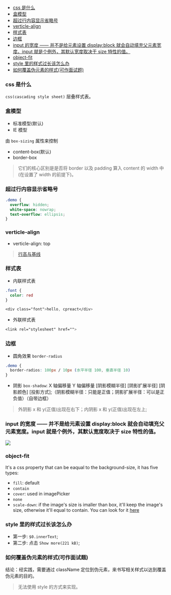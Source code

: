 <!--
abbrlink: v9b53vi6
-->

- [css 是什么](#css-是什么)
- [盒模型](#盒模型)
- [超过行内容显示省略号](#超过行内容显示省略号)
- [verticle-align](#verticle-align)
- [样式表](#样式表)
- [边框](#边框)
- [input 的宽度 —— 并不是给元素设置 display:block 就会自动填充父元素宽度。input 就是个例外，其默认宽度取决于 size 特性的值。](#input-的宽度--并不是给元素设置-displayblock-就会自动填充父元素宽度input-就是个例外其默认宽度取决于-size-特性的值)
- [object-fit](#object-fit)
- [style 里的样式过长该怎么办](#style-里的样式过长该怎么办)
- [如何覆盖伪元素的样式(可作面试题)](#如何覆盖伪元素的样式可作面试题)

### css 是什么

`css(cascading style sheet)` 层叠样式表。

### 盒模型

* 标准模型(默认)
* IE 模型

由 `box-sizing` 属性来控制

* content-box(默认)
* border-box

> 它们的核心区别是是否将 border 以及 padding 算入 content 的 width 中(在设置了 width 的前提下)。

### 超过行内容显示省略号

```css
.demo {
  overflow: hidden;
  white-space: nowrap;
  text-overflow: ellipsis;
}
```

### verticle-align

* verticle-align: top

> [行高与基线](https://blog.csdn.net/lulujiajiawenwen/article/details/8245201)

### 样式表

* 内联样式表

```css
.font {
  color: red
}

<div class="font">hello, cpreact</div>
```

* 外联样式表

```css
<link rel="stylesheet" href="">
```

### 边框

* 圆角效果 `border-radius`

```css
.demo {
  border-radios: 100px / 10px (水平半径 100, 垂直半径 10)
}
```

* 阴影 `box-shadow`: X 轴偏移量 Y 轴偏移量 [阴影模糊半径] [阴影扩展半径] [阴影颜色] [投影方式];（阴影模糊半径：只能是正值；阴影扩展半径：可以是正负值）（自带边框）

> 外阴影 x 和 y(正值)出现在右下；内阴影 x 和 y(正值)出现在左上;

### input 的宽度 —— 并不是给元素设置 display:block 就会自动填充父元素宽度。input 就是个例外，其默认宽度取决于 size 特性的值。

![](https://user-gold-cdn.xitu.io/2019/7/29/16c3d4f6fef0a871?imageslim)

### object-fit

It's a css property that can be eaqual to the background-size, it has five types:

* `fill`: default
* `contain`
* `cover`: used in imagePicker
* `none`
* `scale-down`: if the image's size is imaller than box, it'll keep the image's size, otherwise it'll equal to contain. You can look for it [here](https://codepen.io/chrisnager/pen/XJgJqN)

### style 里的样式过长该怎么办

* 第一步: `$0.innerText`;
* 第二步: 点击 `Show more(221 kB)`;

### 如何覆盖伪元素的样式(可作面试题)

结论：经实践，需要通过 className 定位到伪元素，来书写相关样式以达到覆盖伪元素的目的。

> 无法使用 style 的方式来实现。